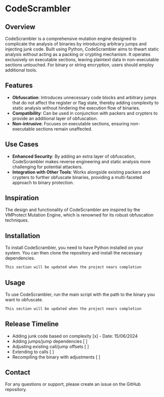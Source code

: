 # CodeScrambler

## Overview
CodeScrambler is a comprehensive mutation engine designed to complicate the analysis of binaries by introducing arbitrary jumps and injecting junk code. Built using Python, CodeScrambler aims to thwart static analysis without acting as a packing or crypting mechanism. It operates exclusively on executable sections, leaving plaintext data in non-executable sections untouched. For binary or string encryption, users should employ additional tools.

## Features
- **Obfuscation**: Introduces unnecessary code blocks and arbitrary jumps that do not affect the register or flag state, thereby adding complexity to static analysis without hindering the execution flow of binaries.
- **Compatibility**: Can be used in conjunction with packers and crypters to provide an additional layer of obfuscation.
- **Non-intrusive**: Focuses on executable sections, ensuring non-executable sections remain unaffected.

## Use Cases
- **Enhanced Security**: By adding an extra layer of obfuscation, CodeScrambler makes reverse engineering and static analysis more challenging for potential attackers.
- **Integration with Other Tools**: Works alongside existing packers and crypters to further obfuscate binaries, providing a multi-faceted approach to binary protection.

## Inspiration
The design and functionality of CodeScrambler are inspired by the VMProtect Mutation Engine, which is renowned for its robust obfuscation techniques.

## Installation
To install CodeScrambler, you need to have Python installed on your system. You can then clone the repository and install the necessary dependencies.

```sh
This section will be updated when the project nears completion
```

## Usage
To use CodeScrambler, run the main script with the path to the binary you want to obfuscate.

```sh
This section will be updated when the project nears completion
```

## Release Timeline
- Adding junk code based on complexity [x] - Date: 15/06/2024
- Adding jumps/jump dependencies [ ]
- Adjusting existing call/jump offsets [ ]
- Extending to calls [ ]
- Recompiling the binary with adjustments [ ]

## Contact
For any questions or support, please create an issue on the GitHub repository.
